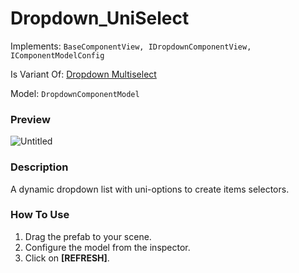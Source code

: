 # Dropdown_UniSelect

Implements: `BaseComponentView, IDropdownComponentView, IComponentModelConfig`

Is Variant Of: [Dropdown Multiselect](dropdown-multiselect.md)

Model: `DropdownComponentModel`

### Preview

![Untitled](dropdown-uniselect/Untitled.png)

### Description

A dynamic dropdown list with uni-options to create items selectors.

### How To Use

1. Drag the prefab to your scene.
2. Configure the model from the inspector.
3. Click on **[REFRESH]**.